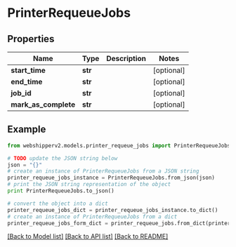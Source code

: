 # PrinterRequeueJobs


## Properties
Name | Type | Description | Notes
------------ | ------------- | ------------- | -------------
**start_time** | **str** |  | [optional] 
**end_time** | **str** |  | [optional] 
**job_id** | **str** |  | [optional] 
**mark_as_complete** | **str** |  | [optional] 

## Example

```python
from webshipperv2.models.printer_requeue_jobs import PrinterRequeueJobs

# TODO update the JSON string below
json = "{}"
# create an instance of PrinterRequeueJobs from a JSON string
printer_requeue_jobs_instance = PrinterRequeueJobs.from_json(json)
# print the JSON string representation of the object
print PrinterRequeueJobs.to_json()

# convert the object into a dict
printer_requeue_jobs_dict = printer_requeue_jobs_instance.to_dict()
# create an instance of PrinterRequeueJobs from a dict
printer_requeue_jobs_form_dict = printer_requeue_jobs.from_dict(printer_requeue_jobs_dict)
```
[[Back to Model list]](../README.md#documentation-for-models) [[Back to API list]](../README.md#documentation-for-api-endpoints) [[Back to README]](../README.md)


